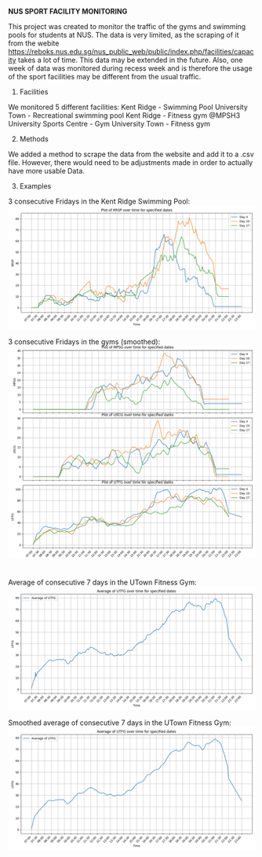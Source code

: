 **NUS SPORT FACILITY MONITORING**


This project was created to monitor the traffic of the gyms and swimming pools for students at NUS.
The data is very limited, as the scraping of it from the webite https://reboks.nus.edu.sg/nus_public_web/public/index.php/facilities/capacity takes a lot of time. This data may be extended in the future. Also, one week of data was monitored during recess week and is therefore the usage of the sport facilities may be different from the usual traffic.


1. Facilities

We monitored 5 different facilities:
    Kent Ridge - Swimming Pool
    University Town - Recreational swimming pool
    Kent Ridge - Fitness gym @MPSH3
    University Sports Centre - Gym
    University Town - Fitness gym

2. Methods

We added a method to scrape the data from the website and add it to a .csv file. However, there would need to be adjustments made  in order to actually have more usable Data.

3. Examples

3 consecutive Fridays in the Kent Ridge Swimming Pool:
![](./graphics/KRSP_Fridays.png)

3 consecutive Fridays in the gyms (smoothed):
![](./graphics/gyms_frids.png)
#
Average of consecutive 7 days in the UTown Fitness Gym:
![](./graphics/unsmoothed_rece.png)

Smoothed average of consecutive 7 days in the UTown Fitness Gym:
![](./graphics/avg_smoothed.png)